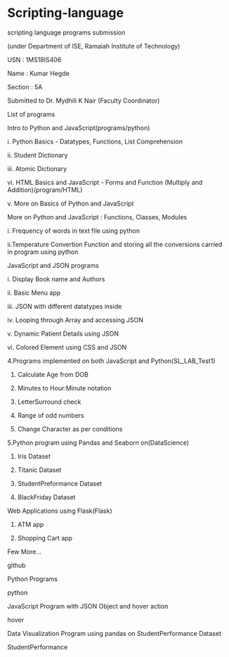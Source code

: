# Scripting-language
scripting language programs submission

(under Department of ISE, Ramaiah Institute of Technology)

USN : 1MS18IS406

Name : Kumar Hegde

Section : 5A

Submitted to Dr. Mydhili K Nair (Faculty Coordinator)

List of programs

Intro to Python and JavaScript(programs/python)

  i. Python Basics - Datatypes, Functions, List Comprehension

  ii. Student Dictionary

  iii. Atomic Dictionary

  vi. HTML Basics and JavaScript - Forms and Function (Multiply and Addition)(program/HTML)

  v. More on Basics of Python and JavaScript

More on Python and JavaScript : Functions, Classes, Modules

  i. Frequency of words in text file using python

  ii.Temperature Convertion Function and storing all the conversions carried in program using python

JavaScript and JSON programs

  i. Display Book name and Authors

  ii. Basic Menu app

  iii. JSON with different datatypes inside

  iv. Looping through Array and accessing JSON

  v. Dynamic Patient Details using JSON

  vi. Colored Element using CSS and JSON

4.Programs implemented on both JavaScript and Python(SL_LAB_Test1)

  1.   Calculate Age from DOB

  2.   Minutes to Hour:Minute notation

  3.   LetterSurround check

  4.   Range of odd numbers

  5.   Change Character as per conditions

5.Python program using Pandas and Seaborn on(DataScience)

  1.   Iris Dataset

  2.   Titanic Dataset

  3.   StudentPreformance Dataset

  4.   BlackFriday Dataset

Web Applications using Flask(Flask)

  1.   ATM app

  2.   Shopping Cart app

Few More...

github

Python Programs

python

JavaScript Program with JSON Object and hover action

hover

Data Visualization Program using pandas on StudentPerformance Dataset

StudentPerformance
